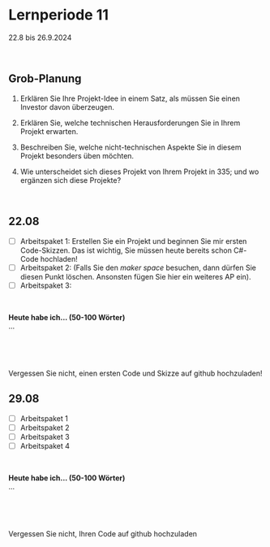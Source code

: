 # Lernperiode 11
22.8 bis 26.9.2024

&nbsp;

## Grob-Planung

1. Erklären Sie Ihre Projekt-Idee in einem Satz, als müssen Sie einen Investor davon überzeugen.
   
3. Erklären Sie, welche technischen Herausforderungen Sie in Ihrem Projekt erwarten.
4. Beschreiben Sie, welche nicht-technischen Aspekte Sie in diesem Projekt besonders üben möchten.
5. Wie unterscheidet sich dieses Projekt von Ihrem Projekt in 335; und wo ergänzen sich diese Projekte?

&nbsp;


## 22.08

- [ ] Arbeitspaket 1: Erstellen Sie ein Projekt und beginnen Sie mir ersten Code-Skizzen. Das ist wichtig, Sie müssen heute bereits schon C#-Code hochladen!
- [ ] Arbeitspaket 2: (Falls Sie den *maker space* besuchen, dann dürfen Sie diesen Punkt löschen. Ansonsten fügen Sie hier ein weiteres AP ein).
- [ ] Arbeitspaket 3:

 &nbsp;

**Heute habe ich... (50-100 Wörter)**        
...

&nbsp;

&nbsp;

Vergessen Sie nicht, einen ersten Code und Skizze auf github hochzuladen!

## 29.08

- [ ] Arbeitspaket 1
- [ ] Arbeitspaket 2
- [ ] Arbeitspaket 3
- [ ] Arbeitspaket 4

&nbsp;

**Heute habe ich... (50-100 Wörter)**                         
...

&nbsp;

&nbsp;

Vergessen Sie nicht, Ihren Code auf github hochzuladen

